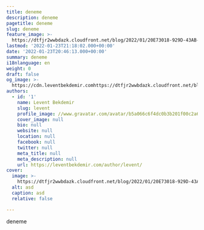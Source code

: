 ```yaml
---
title: deneme
description: deneme
pagetitle: deneme
slug: deneme
feature_image: >-
  https://dtfjr2wwbdazk.cloudfront.net/blog/2022/01/20E73018-929D-43AB-8160-1CE39102C2DC.jpeg
lastmod: '2022-01-23T21:18:02.000+00:00'
date: '2022-01-23T20:46:13.000+00:00'
summary: deneme
i18nlanguage: en
weight: 0
draft: false
og_image: >-
  https://cdn.leventbekdemir.comhttps://dtfjr2wwbdazk.cloudfront.net/blog/2022/01/20E73018-929D-43AB-8160-1CE39102C2DC.jpeg
authors:
  - id: '1'
    name: Levent Bekdemir
    slug: levent
    profile_image: //www.gravatar.com/avatar/b5a066c6f4dc0b3b201f00c2a60178c5?s=250&d=mm&r=x
    cover_image: null
    bio: null
    website: null
    location: null
    facebook: null
    twitter: null
    meta_title: null
    meta_description: null
    url: https://leventbekdemir.com/author/levent/
cover:
  image: >-
    https://dtfjr2wwbdazk.cloudfront.net/blog/2022/01/20E73018-929D-43AB-8160-1CE39102C2DC.jpeg
  alt: asd
  caption: asd
  relative: false

---
```

<p>deneme</p><figure class="kg-card kg-image-card"><img src="https://dtfjr2wwbdazk.cloudfront.net/blog/2022/01/_DSC0124.JPG" class="kg-image" alt></figure>
